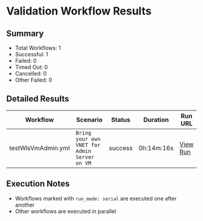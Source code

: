 # Validation Workflow Results

## Summary
- Total Workflows: 1
- Successful: 1
- Failed: 0
- Timed Out: 0
- Cancelled: 0
- Other Failed: 0

## Detailed Results

| Workflow | Scenario | Status | Duration | Run URL |
|----------|----------|---------|-----------|----------|
| testWlsVmAdmin.yml | `Bring your own VNET for Admin Server on VM` | success | 0h:14m:16s | [View Run](https://github.com/azure-javaee/weblogic-azure/actions/runs/16638789095) |


## Execution Notes
- Workflows marked with `run_mode: serial` are executed one after another
- Other workflows are executed in parallel
